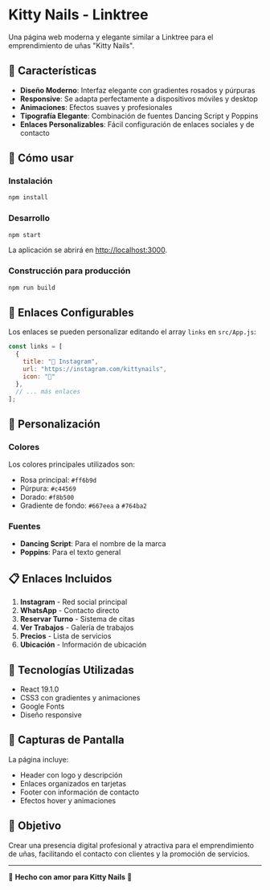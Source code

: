 # Kitty Nails - Linktree

Una página web moderna y elegante similar a Linktree para el emprendimiento de uñas "Kitty Nails".

## 🎨 Características

- **Diseño Moderno**: Interfaz elegante con gradientes rosados y púrpuras
- **Responsive**: Se adapta perfectamente a dispositivos móviles y desktop
- **Animaciones**: Efectos suaves y profesionales
- **Tipografía Elegante**: Combinación de fuentes Dancing Script y Poppins
- **Enlaces Personalizables**: Fácil configuración de enlaces sociales y de contacto

## 🚀 Cómo usar

### Instalación

```bash
npm install
```

### Desarrollo

```bash
npm start
```

La aplicación se abrirá en [http://localhost:3000](http://localhost:3000).

### Construcción para producción

```bash
npm run build
```

## 📱 Enlaces Configurables

Los enlaces se pueden personalizar editando el array `links` en `src/App.js`:

```javascript
const links = [
  {
    title: "📱 Instagram",
    url: "https://instagram.com/kittynails",
    icon: "💅"
  },
  // ... más enlaces
];
```

## 🎨 Personalización

### Colores
Los colores principales utilizados son:
- Rosa principal: `#ff6b9d`
- Púrpura: `#c44569`
- Dorado: `#f8b500`
- Gradiente de fondo: `#667eea` a `#764ba2`

### Fuentes
- **Dancing Script**: Para el nombre de la marca
- **Poppins**: Para el texto general

## 📋 Enlaces Incluidos

1. **Instagram** - Red social principal
2. **WhatsApp** - Contacto directo
3. **Reservar Turno** - Sistema de citas
4. **Ver Trabajos** - Galería de trabajos
5. **Precios** - Lista de servicios
6. **Ubicación** - Información de ubicación

## 🔧 Tecnologías Utilizadas

- React 19.1.0
- CSS3 con gradientes y animaciones
- Google Fonts
- Diseño responsive

## 📸 Capturas de Pantalla

La página incluye:
- Header con logo y descripción
- Enlaces organizados en tarjetas
- Footer con información de contacto
- Efectos hover y animaciones

## 🎯 Objetivo

Crear una presencia digital profesional y atractiva para el emprendimiento de uñas, facilitando el contacto con clientes y la promoción de servicios.

---

💅 **Hecho con amor para Kitty Nails** 💅
